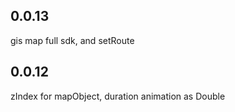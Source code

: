 ## 0.0.13
gis map full sdk, and setRoute

## 0.0.12

zIndex for mapObject, duration animation as Double
